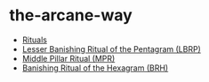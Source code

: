 # the-arcane-way

- [Rituals](issamlaradji.github.io/occult/rituals.html)
- [Lesser Banishing Ritual of the Pentagram (LBRP)](issamlaradji.github.io/occult/lbrp.html)
- [Middle Pillar Ritual (MPR)](issamlaradji.github.io/occult/mpr.html)
- [Banishing Ritual of the Hexagram (BRH)](issamlaradji.github.io/occult/brh.html)
